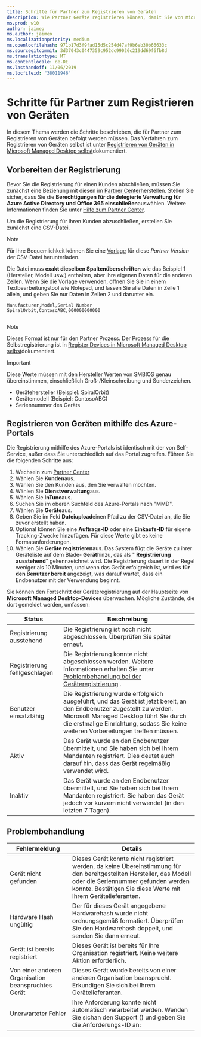 ```yaml
---
title: Schritte für Partner zum Registrieren von Geräten
description: Wie Partner Geräte registrieren können, damit Sie von Microsoft Managed Desktop verwaltet werden können
ms.prod: w10
author: jaimeo
ms.author: jaimeo
ms.localizationpriority: medium
ms.openlocfilehash: 971b17d3f9fad15d5c254d47af9b6eb30b66633c
ms.sourcegitcommit: 3d37043c0447359c952dc99026c219dd69f6fb8d
ms.translationtype: MT
ms.contentlocale: de-DE
ms.lasthandoff: 11/06/2019
ms.locfileid: "38011946"
---
```

# <a name="steps-for-partners-to-register-devices"></a>Schritte für Partner zum Registrieren von Geräten


In diesem Thema werden die Schritte beschrieben, die für Partner zum Registrieren von Geräten befolgt werden müssen. Das Verfahren zum Registrieren von Geräten selbst ist unter [Registrieren von Geräten in Microsoft Managed Desktop selbst](register-devices-self.md)dokumentiert.



## <a name="prepare-for-registration"></a>Vorbereiten der Registrierung 
Bevor Sie die Registrierung für einen Kunden abschließen, müssen Sie zunächst eine Beziehung mit diesen im [Partner Center](https://partner.microsoft.com/dashboard)herstellen. Stellen Sie sicher, dass Sie die **Berechtigungen für die delegierte Verwaltung für Azure Active Directory und Office 365 einschließen**auswählen. Weitere Informationen finden Sie unter [Hilfe zum Partner Center](https://docs.microsoft.com/partner-center/request-a-relationship-with-a-customer).

Um die Registrierung für Ihren Kunden abzuschließen, erstellen Sie zunächst eine CSV-Datei.

>[!NOTE]
>Für Ihre Bequemlichkeit können Sie eine [Vorlage](https://github.com/MicrosoftDocs/microsoft-365-docs/raw/public/microsoft-365/managed-desktop/get-started/downloads/device-registration-sample-self.xlsx) für diese *Partner Version* der CSV-Datei herunterladen.

Die Datei muss **exakt dieselben Spaltenüberschriften** wie das Beispiel 1 (Hersteller, Modell usw.) enthalten, aber ihre eigenen Daten für die anderen Zeilen. Wenn Sie die Vorlage verwenden, öffnen Sie Sie in einem Textbearbeitungstool wie Notepad, und lassen Sie alle Daten in Zeile 1 allein, und geben Sie nur Daten in Zeilen 2 und darunter ein. 
    
  ```
 Manufacturer,Model,Serial Number
  SpiralOrbit,ContosoABC,000000000000
  
  
  ```


>[!NOTE]
>Dieses Format ist nur für den Partner Prozess. Der Prozess für die Selbstregistrierung ist in [Register Devices in Microsoft Managed Desktop selbst](register-devices-self.md)dokumentiert.

>[!IMPORTANT]
>Diese Werte müssen mit den Hersteller Werten von SMBIOS genau übereinstimmen, einschließlich Groß-/Kleinschreibung und Sonderzeichen. 

- Gerätehersteller (Beispiel: SpiralOrbit) 
- Gerätemodell (Beispiel: ContosoABC)
- Seriennummer des Geräts

## <a name="register-devices-by-using-the-azure-portal"></a>Registrieren von Geräten mithilfe des Azure-Portals

Die Registrierung mithilfe des Azure-Portals ist identisch mit der von Self-Service, außer dass Sie unterschiedlich auf das Portal zugreifen. Führen Sie die folgenden Schritte aus:

1. Wechseln zum [Partner Center](https://partner.microsoft.com/dashboard)
2. Wählen Sie **Kunden**aus.
3. Wählen Sie den Kunden aus, den Sie verwalten möchten.
4. Wählen Sie **Dienstverwaltung**aus.
5. Wählen Sie **InTune**aus.
6. Suchen Sie im oberen Suchfeld des Azure-Portals nach "MMD".
7. Wählen Sie **Geräte**aus.
8. Geben Sie im Feld **Dateiupload**einen Pfad zu der CSV-Datei an, die Sie zuvor erstellt haben.
9. Optional können Sie eine **Auftrags-ID** oder eine **Einkaufs-ID** für eigene Tracking-Zwecke hinzufügen. Für diese Werte gibt es keine Formatanforderungen.
10. Wählen Sie **Geräte registrieren**aus. Das System fügt die Geräte zu ihrer Geräteliste auf dem Blade- **Gerät**hinzu, das als " **Registrierung ausstehend**" gekennzeichnet wird. Die Registrierung dauert in der Regel weniger als 10 Minuten, und wenn das Gerät erfolgreich ist, wird es **für den Benutzer bereit** angezeigt, was darauf wartet, dass ein Endbenutzer mit der Verwendung beginnt.


Sie können den Fortschritt der Geräteregistrierung auf der Hauptseite von **Microsoft Managed Desktop-Devices** überwachen. Mögliche Zustände, die dort gemeldet werden, umfassen:

| Status | Beschreibung |
|---------------|-------------|
| Registrierung ausstehend | Die Registrierung ist noch nicht abgeschlossen. Überprüfen Sie später erneut. |
| Registrierung fehlgeschlagen | Die Registrierung konnte nicht abgeschlossen werden. Weitere Informationen erhalten Sie unter [Problembehandlung bei der Geräteregistrierung](register-devices-self.md#troubleshooting-device-registration) . |
| Benutzer einsatzfähig | Die Registrierung wurde erfolgreich ausgeführt, und das Gerät ist jetzt bereit, an den Endbenutzer zugestellt zu werden. Microsoft Managed Desktop führt Sie durch die erstmalige Einrichtung, sodass Sie keine weiteren Vorbereitungen treffen müssen. |
| Aktiv | Das Gerät wurde an den Endbenutzer übermittelt, und Sie haben sich bei Ihrem Mandanten registriert. Dies deutet auch darauf hin, dass das Gerät regelmäßig verwendet wird. |
| Inaktiv | Das Gerät wurde an den Endbenutzer übermittelt, und Sie haben sich bei Ihrem Mandanten registriert. Sie haben das Gerät jedoch vor kurzem nicht verwendet (in den letzten 7 Tagen).  |



## <a name="troubleshooting"></a>Problembehandlung

| Fehlermeldung | Details |
|---------------|-------------|
| Gerät nicht gefunden | Dieses Gerät konnte nicht registriert werden, da keine Übereinstimmung für den bereitgestellten Hersteller, das Modell oder die Seriennummer gefunden werden konnte. Bestätigen Sie diese Werte mit Ihrem Gerätelieferanten. |
| Hardware Hash ungültig | Der für dieses Gerät angegebene Hardwarehash wurde nicht ordnungsgemäß formatiert. Überprüfen Sie den Hardwarehash doppelt, und senden Sie dann erneut. |
| Gerät ist bereits registriert | Dieses Gerät ist bereits für Ihre Organisation registriert. Keine weitere Aktion erforderlich. |
| Von einer anderen Organisation beanspruchtes Gerät | Dieses Gerät wurde bereits von einer anderen Organisation beansprucht. Erkundigen Sie sich bei Ihrem Gerätelieferanten. |
| Unerwarteter Fehler | Ihre Anforderung konnte nicht automatisch verarbeitet werden. Wenden Sie sich<support link>an den Support () und geben Sie die Anforderungs-ID an:<requestId> |
